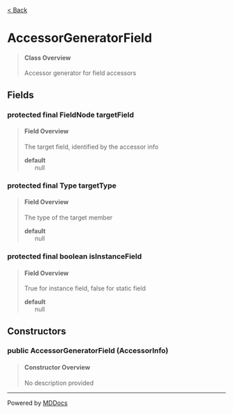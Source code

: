 [< Back](../README.md)
# AccessorGeneratorField #
>#### Class Overview ####
>Accessor generator for field accessors
## Fields ##
### protected final FieldNode targetField ###
>#### Field Overview ####
>The target field, identified by the accessor info
>
>**default**<br />
>&nbsp;&nbsp;&nbsp;&nbsp;&nbsp;&nbsp;null
>
### protected final Type targetType ###
>#### Field Overview ####
>The type of the target member
>
>**default**<br />
>&nbsp;&nbsp;&nbsp;&nbsp;&nbsp;&nbsp;null
>
### protected final boolean isInstanceField ###
>#### Field Overview ####
>True for instance field, false for static field
>
>**default**<br />
>&nbsp;&nbsp;&nbsp;&nbsp;&nbsp;&nbsp;null
>
## Constructors ##
### public AccessorGeneratorField (AccessorInfo) ###
>#### Constructor Overview ####
>No description provided
>

---
Powered by [MDDocs](https://github.com/VRCube/MDDocs)